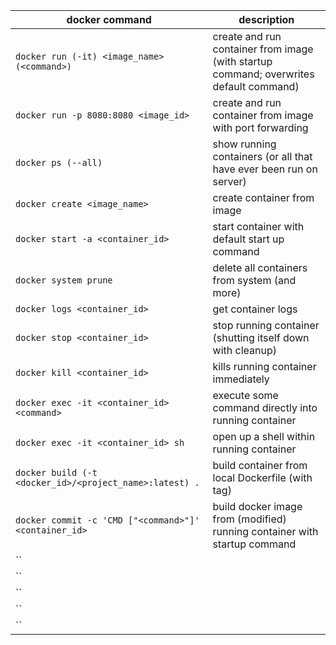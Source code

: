 | docker command                                | description                                       |
|-----------------------------------------|------------------------------------------------|
| `docker run (-it) <image_name> (<command>)` | create and run container from image (with startup command; overwrites default command) |
| `docker run -p 8080:8080 <image_id>` | create and run container from image with port forwarding |
| `docker ps (--all)` | show running containers (or all that have ever been run on server) |
| `docker create <image_name>` | create container from image |
| `docker start -a <container_id>` | start container with default start up command |
| `docker system prune` | delete all containers from system (and more) |
| `docker logs <container_id>` | get container logs |
| `docker stop <container_id>` | stop running container (shutting itself down with cleanup) |
| `docker kill <container_id>` | kills running container immediately |
| `docker exec -it <container_id> <command>` | execute some command directly into running container |
| `docker exec -it <container_id> sh` | open up a shell within running container |
| `docker build (-t <docker_id>/<project_name>:latest) .` | build container from local Dockerfile (with tag) |
| `docker commit -c 'CMD ["<command>"]' <container_id>` | build docker image from (modified) running container with startup command |
| `` |  |
| `` |  |
| `` |  |
| `` |  |
| `` |  |